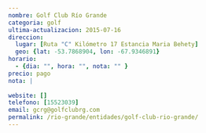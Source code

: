 ```yaml
---
nombre: Golf Club Río Grande
categoria: golf
ultima-actualizacion: 2015-07-16
direccion: 
  lugar: [Ruta "C" Kilómetro 17 Estancia Maria Behety]
  geo: {lat: -53.7868904, lon: -67.9346891}
horario: 
  - {dia: "", hora: "", nota: "" }
precio: pago
nota: | 
  
website: []
telefono: [15523039]
email: gcrg@golfclubrg.com
permalink: /rio-grande/entidades/golf-club-rio-grande/
---
```


